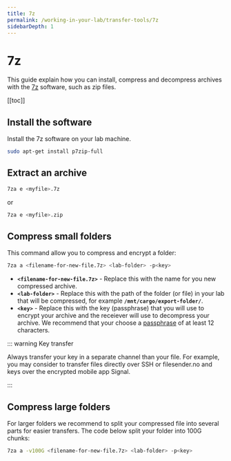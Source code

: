 ```yaml
---
title: 7z
permalink: /working-in-your-lab/transfer-tools/7z
sidebarDepth: 1
---
```


# 7z

This guide explain how you can install, compress and decompress archives with the [7z](https://www.7-zip.org/7z.html) software, such as zip files.

[[toc]]

## Install the software

Install the 7z software on your lab machine.

```bash
sudo apt-get install p7zip-full
```

## Extract an archive

```bash
7za e <myfile>.7z
```

or

```bash
7za e <myfile>.zip
```

## Compress small folders

This command allow you to compress and encrypt a folder:

```bash
7za a <filename-for-new-file.7z> <lab-folder> -p<key>
```

- **`<filename-for-new-file.7z>`** - Replace this with the name for you new compressed archive. 
- **`<lab-folder>`** - Replace this with the path of the folder (or file) in your lab that will be compressed, for example **`/mnt/cargo/export-folder/`**.
- **`<key>`** - Replace this with the key (passphrase) that you will use to encrypt your archive and the receiever will use to decompress your archive. We recommend that your choose a [passphrase](/getting-started/configure-ssh/#_3-2-design-a-passphrase) of at least 12 characters. 

::: warning Key transfer

Always transfer your key in a separate channel than your file. For example, you may consider to transfer files directly over SSH or filesender.no and keys over the encrypted mobile app Signal.

:::


## Compress large folders

For larger folders we recommend to split your compressed file into several parts for easier transfers. The code below split your folder into 100G chunks: 

```bash
7za a -v100G <filename-for-new-file.7z> <lab-folder> -p<key>
```


